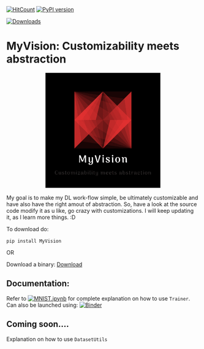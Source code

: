 [![HitCount](http://hits.dwyl.com/Abhiswain97/MyVision.svg)](http://hits.dwyl.com/Abhiswain97/MyVision)
[![PyPI version](https://badge.fury.io/py/MyVision.svg)](https://badge.fury.io/py/MyVision)

[![Downloads](https://pepy.tech/badge/myvision)](https://pepy.tech/project/myvision)

# MyVision: Customizability meets abstraction

<p align="center">
  <img src="https://github.com/Abhiswain97/MyVision/blob/master/logo.png" height="300" width="300">
</p>


My goal is to make my DL work-flow simple, be ultimately customizable and have also have the right amout of abstraction.
So, have a look at the source code modify it as u like, go crazy with customizations.
I will keep updating it, as I learn more things. :D 

To download do: 
```
pip install MyVision
```

OR 

Download a binary: [Download](https://github.com/Abhiswain97/MyVision/releases)

## Documentation:

Refer to 
[![MNIST.ipynb](https://colab.research.google.com/assets/colab-badge.svg)](https://colab.research.google.com/drive/1Gbz7edT2-1jupG8UGNg850tlc6rG_u1H#scrollTo=caiCEj_Os-93) for complete explanation on how to use `Trainer`.
<br>
Can also be launched using: [![Binder](https://mybinder.org/badge_logo.svg)](https://mybinder.org/v2/gh/Abhiswain97/MyVision/master)

## Coming soon.... 

Explanation on how to use `DatasetUtils`

